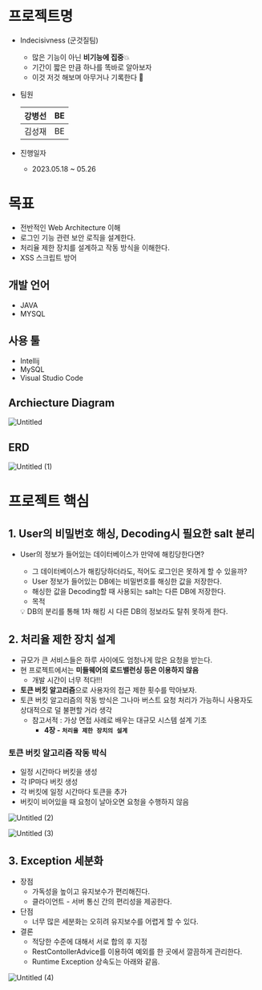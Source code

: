 # 프로젝트명

- Indecisivness (군것질팀)
    - 많은 기능이 아닌 **비기능에 집중**💥
    - 기간이 짧은 만큼 하나를 똑바로 알아보자
    - 이것 저것 해보며 아무거나 기록한다 👋
- 팀원
    
    
    | 강병선 | BE |
    | --- | --- |
    | 김성재 | BE |
- 진행일자
    - 2023.05.18 ~ 05.26

# 목표

- 전반적인 Web Architecture 이해
- 로그인 기능 관련 보안 로직을 설계한다.
- 처리율 제한 장치를 설계하고 작동 방식을 이해한다.
- XSS 스크립트 방어

## 개발 언어

- JAVA
- MYSQL

## 사용 툴

- Intellij
- MySQL
- Visual Studio Code

## Archiecture Diagram

![Untitled](https://github.com/ssjjaa-algo/CafeProjectBack/assets/57981401/ee7db21e-b57d-48d2-95b4-ecf4f8c2acb5)

## ERD

![Untitled (1)](https://github.com/ssjjaa-algo/CafeProjectBack/assets/57981401/b6dd8f8c-f71d-473e-af63-9874cb992fc2)

# 프로젝트 핵심

## 1. User의 비밀번호 해싱, Decoding시 필요한 salt 분리

- User의 정보가 들어있는 데이터베이스가 만약에 해킹당한다면?
    - 그 데이터베이스가 해킹당하더라도, 적어도 로그인은 못하게 할 수 있을까?
    - User 정보가 들어있는 DB에는 비밀번호를 해싱한 값을 저장한다.
    - 해싱한 값을 Decoding할 때 사용되는 salt는 다른 DB에 저장한다.
    - 목적
    
    <aside>
    💡 DB의 분리를 통해 1차 해킹 시 다른 DB의 정보라도 탈취 못하게 한다.
    
    </aside>
    

## 2. 처리율 제한 장치 설계

- 규모가 큰 서비스들은 하루 사이에도 엄청나게 많은 요청을 받는다.
- 현 프로젝트에서는 **미들웨어의 로드밸런싱 등은 이용하지 않음**
    - 개발 시간이 너무 적다!!!
- **토큰 버킷 알고리즘**으로 사용자의 접근 제한 횟수를 막아보자.
- 토큰 버킷 알고리즘의 작동 방식은 그나마 버스트 요청 처리가 가능하니 사용자도 상대적으로 덜 불편할 거라 생각
    - 참고서적 : 가상 면접 사례로 배우는 대규모 시스템 설계 기초
        - **4장 - `처리율 제한 장치의 설계`**

### 토큰 버킷 알고리즘 작동 박식

- 일정 시간마다 버킷을 생성
- 각 IP마다 버킷 생성
- 각 버킷에 일정 시간마다 토큰을 추가
- 버킷이 비어있을 때 요청이 날아오면 요청을 수행하지 않음

![Untitled (2)](https://github.com/ssjjaa-algo/CafeProjectBack/assets/57981401/eef2c42f-1d55-4ec1-8cd1-52b19c90a16a)

![Untitled (3)](https://github.com/ssjjaa-algo/CafeProjectBack/assets/57981401/f28a452b-0dd2-4266-b4e2-838749875df4)

## 3. Exception 세분화

- 장점
    - 가독성을 높이고 유지보수가 편리해진다.
    - 클라이언트 - 서버 통신 간의 편리성을 제공한다.
- 단점
    - 너무 많은 세분화는 오히려 유지보수를 어렵게 할 수 있다.
- 결론
    - 적당한 수준에 대해서 서로 합의 후 지정
    - RestContollerAdvice를 이용하여 예외를 한 곳에서 깔끔하게 관리한다.
    - Runtime Exception 상속도는 아래와 같음.

![Untitled (4)](https://github.com/ssjjaa-algo/CafeProjectBack/assets/57981401/c866a789-8adb-4a2d-a567-e819792e450b)
